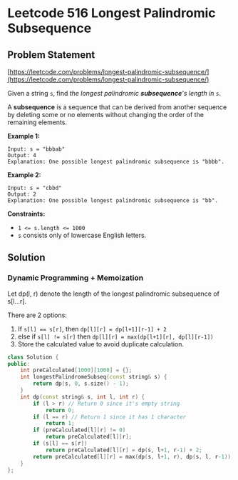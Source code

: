 # Leetcode 516 Longest Palindromic Subsequence

## Problem Statement

[https://leetcode.com/problems/longest-palindromic-subsequence/](https://leetcode.com/problems/longest-palindromic-subsequence/)

Given a string `s`, find _the longest palindromic **subsequence**'s length in_ `s`.

A **subsequence** is a sequence that can be derived from another sequence by deleting some or no elements without changing the order of the remaining elements.

**Example 1:**

```
Input: s = "bbbab"
Output: 4
Explanation: One possible longest palindromic subsequence is "bbbb".
```

**Example 2:**

```
Input: s = "cbbd"
Output: 2
Explanation: One possible longest palindromic subsequence is "bb".
```

**Constraints:**

* `1 <= s.length <= 1000`
* `s` consists only of lowercase English letters.

## Solution

### Dynamic Programming + Memoization

Let dp(l, r) denote the length of the longest palindromic subsequence of s\[l...r].

There are 2 options:

1. If `s[l] == s[r]`, then `dp[l][r] = dp[l+1][r-1] + 2`
2. else if `s[l] != s[r]` then `dp[l][r] = max(dp[l+1][r], dp[l][r-1])`
3. Store the calculated value to avoid duplicate calculation.

```cpp
class Solution {
public:
    int preCalculated[1000][1000] = {};
    int longestPalindromeSubseq(const string& s) {
        return dp(s, 0, s.size() - 1);
    }
    int dp(const string& s, int l, int r) {
        if (l > r) // Return 0 since it's empty string
            return 0; 
        if (l == r) // Return 1 since it has 1 character
            return 1; 
        if (preCalculated[l][r] != 0) 
            return preCalculated[l][r];
        if (s[l] == s[r])
            return preCalculated[l][r] = dp(s, l+1, r-1) + 2;
        return preCalculated[l][r] = max(dp(s, l+1, r), dp(s, l, r-1));
    }
};
```
